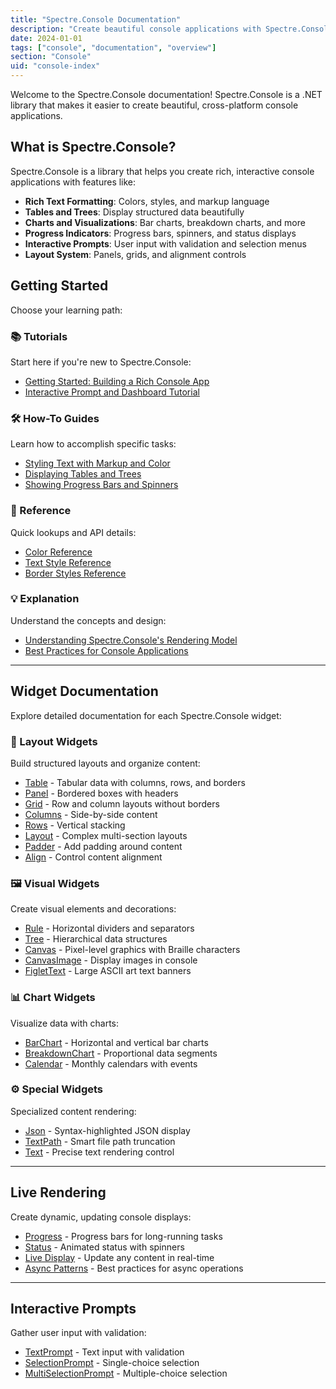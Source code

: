 ```yaml
---
title: "Spectre.Console Documentation"
description: "Create beautiful console applications with Spectre.Console"
date: 2024-01-01
tags: ["console", "documentation", "overview"]
section: "Console"
uid: "console-index"
---
```


Welcome to the Spectre.Console documentation! Spectre.Console is a .NET library that makes it easier to create beautiful, cross-platform console applications.

## What is Spectre.Console?

Spectre.Console is a library that helps you create rich, interactive console applications with features like:

- **Rich Text Formatting**: Colors, styles, and markup language
- **Tables and Trees**: Display structured data beautifully
- **Charts and Visualizations**: Bar charts, breakdown charts, and more
- **Progress Indicators**: Progress bars, spinners, and status displays
- **Interactive Prompts**: User input with validation and selection menus
- **Layout System**: Panels, grids, and alignment controls

## Getting Started

Choose your learning path:

### 📚 Tutorials
Start here if you're new to Spectre.Console:
- [Getting Started: Building a Rich Console App](/console/tutorials/getting-started-building-rich-console-app)
- [Interactive Prompt and Dashboard Tutorial](/console/tutorials/interactive-prompt-and-dashboard-tutorial)

### 🛠️ How-To Guides
Learn how to accomplish specific tasks:
- [Styling Text with Markup and Color](/console/how-to/styling-text-with-markup-and-color)
- [Displaying Tables and Trees](/console/how-to/displaying-tables-and-trees)
- [Showing Progress Bars and Spinners](/console/how-to/showing-progress-bars-and-spinners)

### 📖 Reference
Quick lookups and API details:
- [Color Reference](/console/reference/color-reference)
- [Text Style Reference](/console/reference/text-style-reference)
- [Border Styles Reference](/console/reference/border-styles-reference)

### 💡 Explanation
Understand the concepts and design:
- [Understanding Spectre.Console's Rendering Model](/console/explanation/understanding-rendering-model)
- [Best Practices for Console Applications](/console/explanation/best-practices-for-console-applications)

---

## Widget Documentation

Explore detailed documentation for each Spectre.Console widget:

### 🎨 Layout Widgets
Build structured layouts and organize content:
- [Table](/console/widgets/table) - Tabular data with columns, rows, and borders
- [Panel](/console/widgets/panel) - Bordered boxes with headers
- [Grid](/console/widgets/grid) - Row and column layouts without borders
- [Columns](/console/widgets/columns) - Side-by-side content
- [Rows](/console/widgets/rows) - Vertical stacking
- [Layout](/console/widgets/layout) - Complex multi-section layouts
- [Padder](/console/widgets/padder) - Add padding around content
- [Align](/console/widgets/align) - Control content alignment

### 🖼️ Visual Widgets
Create visual elements and decorations:
- [Rule](/console/widgets/rule) - Horizontal dividers and separators
- [Tree](/console/widgets/tree) - Hierarchical data structures
- [Canvas](/console/widgets/canvas) - Pixel-level graphics with Braille characters
- [CanvasImage](/console/widgets/canvas-image) - Display images in console
- [FigletText](/console/widgets/figlet) - Large ASCII art text banners

### 📊 Chart Widgets
Visualize data with charts:
- [BarChart](/console/widgets/bar-chart) - Horizontal and vertical bar charts
- [BreakdownChart](/console/widgets/breakdown-chart) - Proportional data segments
- [Calendar](/console/widgets/calendar) - Monthly calendars with events

### ⚙️ Special Widgets
Specialized content rendering:
- [Json](/console/widgets/json) - Syntax-highlighted JSON display
- [TextPath](/console/widgets/text-path) - Smart file path truncation
- [Text](/console/widgets/text) - Precise text rendering control

---

## Live Rendering

Create dynamic, updating console displays:
- [Progress](/console/live/progress) - Progress bars for long-running tasks
- [Status](/console/live/status) - Animated status with spinners
- [Live Display](/console/live/live-display) - Update any content in real-time
- [Async Patterns](/console/live/async-patterns) - Best practices for async operations

---

## Interactive Prompts

Gather user input with validation:
- [TextPrompt](/console/prompts/text-prompt) - Text input with validation
- [SelectionPrompt](/console/prompts/selection-prompt) - Single-choice selection
- [MultiSelectionPrompt](/console/prompts/multi-selection-prompt) - Multiple-choice selection